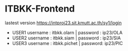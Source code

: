 # ITBKK-Frontend

lastest version https://intproj23.sit.kmutt.ac.th/sy1/login
- USER1
username : itbkk.olarn | password : ip23/OLA
- USER2
username : itbkk.siam | password : ip23/SIA
- USER3
username : itbkk.pichet | password: ip23/PIC
